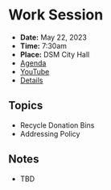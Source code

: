# Work Session

- **Date:** May 22, 2023
- **Time:** 7:30am
- **Place:** DSM City Hall
- [Agenda](https://councildocs.dsm.city/agendas/2023/20230522CouncilWorkSession.pdf)
- [YouTube](https://youtube.com/live/UHEIESgIWw8)
- [Details](https://www.dsm.city/citycouncil_detail_T60_R2418.php)

## Topics

- Recycle Donation Bins
- Addressing Policy 

## Notes

- TBD
